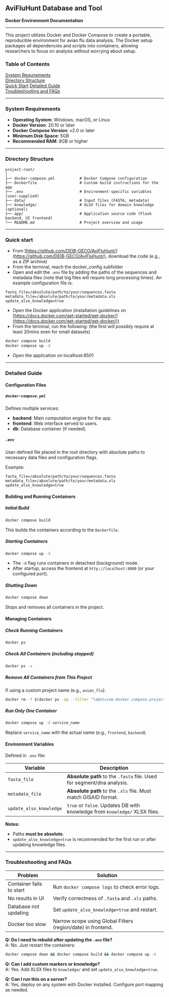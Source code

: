 ## AviFluHunt Database and Tool  

**Docker Environment Documentation**

---

This project utilizes Docker and Docker Compose to create a portable, reproducible environment for avian flu data analysis. 
The Docker setup packages all dependencies and scripts into containers, allowing researchers to focus on analysis without worrying about setup.

### Table of Contents
[System Requirements](#system-requirements)  
[Directory Structure](#directory-structure)  
[Quick Start](#quick-start)
[Detailed Guide](#detailed-guide)  
[Troubleshooting and FAQs](#troubleshooting-and-faqs)

---

### System Requirements
- **Operating System**: Windows, macOS, or Linux  
- **Docker Version**: 20.10 or later  
- **Docker Compose Version**: v2.0 or later  
- **Minimum Disk Space**: 5GB  
- **Recommended RAM**: 8GB or higher

---

### Directory Structure
```
project-root/
│
├── docker-compose.yml           # Docker Compose configuration
├── Dockerfile                   # Custom build instructions for the app
├── .env                         # Environment-specific variables (user-supplied)
├── data/                        # Input files (FASTA, metadata)
├── knowledge/                   # XLSX files for domain knowledge (optional)
├── app/                         # Application source code (Flask backend, UI frontend)
└── README.md                    # Project overview and usage
```

---

### Quick start

- From [https://github.com/DEIB-GECO/AviFluHunt/](https://github.com/DEIB-GECO/AviFluHunt/), download the code (e.g., as a ZIP archive)
- From the terminal, reach the docker_config subfolder
- Open and edit the `.env` file by adding the paths of the sequences and metadata files (note that big files will require long processing times).
  An example configuration file is:
```env
fasta_file=/absolute/path/to/your/sequences.fasta
metadata_file=/absolute/path/to/your/metadata.xls
update_also_knowledge=true
```
- Open the Docker application (installation guidelines on [https://docs.docker.com/get-started/get-docker/](https://docs.docker.com/get-started/get-docker/))
- From the terminal, run the following: (the first will possibly require at least 20mins even for small datasets)
```bash
docker compose build
docker compose up -d
```
- Open the application on localhost:8501

---

### Detailed Guide

#### Configuration Files

##### `docker-compose.yml`
Defines multiple services:
- **backend**: Main computation engine for the app.
- **frontend**: Web interface served to users.
- **db**: Database container (if needed).

##### `.env`
User-defined file placed in the root directory with absolute paths to necessary data files and configuration flags.

Example:
```env
fasta_file=/absolute/path/to/your/sequences.fasta
metadata_file=/absolute/path/to/your/metadata.xls
update_also_knowledge=true
```


#### Building and Running Containers

##### **Initial Build**
```bash
docker compose build
```
This builds the containers according to the `Dockerfile`.

##### **Starting Containers**
```bash
docker compose up -d
```
- The `-d` flag runs containers in detached (background) mode.
- After startup, access the frontend at `http://localhost:8000` (or your configured port).

##### **Shutting Down**
```bash
docker compose down
```
Stops and removes all containers in the project.


#### Managing Containers

##### **Check Running Containers**
```bash
docker ps
```

##### **Check All Containers (including stopped)**
```bash
docker ps -a
```

##### **Remove All Containers from This Project**
If using a custom project name (e.g., `avian_flu`):
```bash
docker rm -f $(docker ps -aq --filter "label=com.docker.compose.project=avian_flu")
```

##### **Run Only One Container**
```bash
docker compose up -d service_name
```
Replace `service_name` with the actual name (e.g., `frontend`, `backend`).



#### Environment Variables
Defined in `.env` file:

| Variable               | Description                                                                 |
|------------------------|-----------------------------------------------------------------------------|
| `fasta_file`           | **Absolute path** to the `.fasta` file. Used for segment/dna analysis.      |
| `metadata_file`        | **Absolute path** to the `.xls` file. Must match GISAID format.             |
| `update_also_knowledge` | `true` or `false`. Updates DB with knowledge from `knowledge/` XLSX files. |

**Notes:**
- Paths **must be absolute**.
- `update_also_knowledge=true` is recommended for the first run or after updating knowledge files.

---

### Troubleshooting and FAQs
| Problem                        | Solution                                                    |
|-------------------------------|--------------------------------------------------------------|
| Container fails to start      | Run `docker compose logs` to check error logs.               |
| No results in UI              | Verify correctness of `.fasta` and `.xls` paths.             |
| Database not updating         | Set `update_also_knowledge=true` and restart.                |
| Docker too slow               | Narrow scope using Global Filters (region/date) in frontend. |


**Q: Do I need to rebuild after updating the `.env` file?**  
A: No. Just restart the containers:
```bash
docker compose down && docker compose build && docker compose up -d
```

**Q: Can I add custom markers or knowledge?**  
A: Yes. Add XLSX files to `knowledge/` and set `update_also_knowledge=true`.

**Q: Can I run this on a server?**  
A: Yes, deploy on any system with Docker installed. Configure port mapping as needed.






